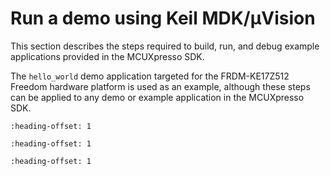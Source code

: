 # Run a demo using Keil MDK/μVision 

This section describes the steps required to build, run, and debug example applications provided in the MCUXpresso SDK.

The `hello_world` demo application targeted for the FRDM-KE17Z512 Freedom hardware platform is used as an example, although these steps can be applied to any demo or example application in the MCUXpresso SDK.


```{include} ../topics/keil_install_cmsis_device_pack.md
:heading-offset: 1
```

```{include} ../topics/keil_build_an_example_application.md
:heading-offset: 1
```

```{include} ../topics/keil_run_an_example_application.md
:heading-offset: 1
```

